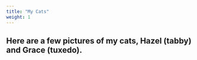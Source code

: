 ```yaml
---
title: "My Cats"
weight: 1
---
```


## Here are a few pictures of my cats, Hazel (tabby) and Grace (tuxedo).

